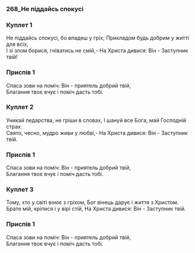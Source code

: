 ### 268_Не піддайсь спокусі
### Куплет 1
Не піддайсь спокусі, бо впадеш у гріх; Прикладом будь добрим у житті для всіх, <br/>І зі злом борися, гніватись не смій,- На Христа дивися: Він - Заступник твій!
### Приспів 1
Спаса зови на поміч: Він - приятель добрий твій, <br/>Благання твоє вчує і поміч дасть тобі.
### Куплет 2
Уникай ледарства, не гріши в словах, І шануй все Бога, май Господній страх.<br/>Свято, чесно, мудро живи у любві,- На Христа дивися: Він - Заступник твій.
### Приспів 1
Спаса зови на поміч: Він - приятель добрий твій, <br/>Благання твоє вчує і поміч дасть тобі.
### Куплет 3
Тому, хто у світі воює з гріхом, Бог вінець дарує і життя з Христом.<br/>Брате мій, кріпися і у вірі стій, На Христа дивися: Він - Заступник твій.
### Приспів 1
Спаса зови на поміч: Він - приятель добрий твій, <br/>Благання твоє вчує і поміч дасть тобі.
